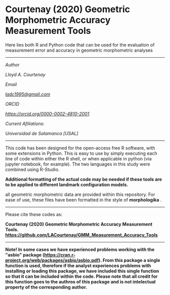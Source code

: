 # Courtenay (2020) Geometric Morphometric Accuracy Measurement Tools

Here lies both R and Python code that can be used for the evaluation of measurement error and accuracy in geometric morphometric analyses

---------------------------------------------------------------

<i>
Author

Lloyd A. Courtenay

Email

ladc1995@gmail.com

ORCID

https://orcid.org/0000-0002-4810-2001

Current Afiliations:

Universidad de Salamanca [USAL]

</i>

---------------------------------------------------------------------------------------------------

This code has been designed for the open-access free R software, with some extensions in Python. This is easy to use by simply executing each line of code within either the R shell, or when applicable in python (via jupyter notebook, for example). The two languages in this study were combined using R-Studio. 

<b> Additional formatting of the actual code may be needed if these tools are to be applied to different landmark configuration models. </b>

all geometric morphometric data are provided within this repository. For ease of use, these files have been formatted in the style of <b> morphologika </b>.

--------------------------------------------------------

Please cite these codes as:

 <b> Courtenay (2020) Geometric Morphometric Accuracy Measurement Tools. https://github.com/LACourtenay/GMM_Measurement_Accuracy_Tools
</b>

--------------------------------------------------------

 <b> Note! In some cases we have experienced problems working with the "asbio" package (https://cran.r-project.org/web/packages/asbio/asbio.pdf). From this package a single function is used, therefore if the analyst experiences problems with installing or loading this package, we have included this single function so that it can be included within the code. Please note that all credit for this function goes to the authros of this package and is not intelectual property of the corresponding author.
</b>
